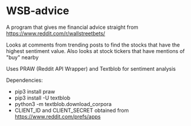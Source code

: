 # WSB-advice
A program that gives me financial advice straight from https://www.reddit.com/r/wallstreetbets/

Looks at comments from trending posts to find the stocks that have the highest sentiment value. Also looks at stock tickers that have mentions of "buy" nearby

Uses PRAW (Reddit API Wrapper) and Textblob for sentiment analysis

Dependencies:
* pip3 install praw
* pip3 install -U textblob
* python3 -m textblob.download_corpora
* CLIENT_ID and CLIENT_SECRET obtained from https://www.reddit.com/prefs/apps